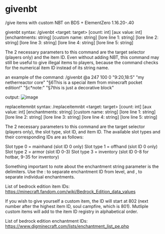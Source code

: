 # givenbt
/give items with custom NBT on BDS + ElementZero 1.16.20-.40

givenbt syntax:
/givenbt <target: target> <item id: int> [count: int] [aux value: int] [enchantments: string] [custom name: string] [lore line 1: string] [lore line 2: string] [lore line 3: string] [lore line 4: string] [lore line 5: string]

The 2 necessary parameters to this command are the target selector (players only) and the item ID. Even without adding NBT, this command may still be useful to give illegal items to players, because the command checks for the numerical item ID instead of its string name.

an example of the command:
/givenbt @a 247 100 0 "9:20,18:5" "my netherreactor core" "§6This is a special item from minecraft pocket edition!" "§c*note:" "§7this is just a decorative block"

output:
![image](https://user-images.githubusercontent.com/63216972/124373843-bbb7af00-dc4a-11eb-9139-09d55c2f0303.png)

  
  
  
replaceitemnbt syntax:
/replaceitemnbt <target: target> <slot type: int> <slot id: int> <item id: int> [count: int] [aux value: int] [enchantments: string] [custom name: string] [lore line 1: string] [lore line 2: string] [lore line 3: string] [lore line 4: string] [lore line 5: string]

The 2 necessary parameters to this command are the target selector (players only), the slot type, slot ID, and item ID. The available slot types and their corresponding IDs are as follows:

  Slot type 0 = mainhand (slot ID 0 only)
  Slot type 1 = offhand (slot ID 0 only)
  Slot type 2 = armor (slot ID 0-3)
  Slot type 3 = inventory (slot ID 0-8 for hotbar, 9-35 for inventory)
  

  
  
Something important to note about the enchantment string parameter is the delimiters. Use the : to separate enchantment ID from level, and , to separate individual enchantments.

List of bedrock edition item IDs:
https://minecraft.fandom.com/wiki/Bedrock_Edition_data_values

If you wish to give yourself a custom item, the ID will start at 802 (next number after the highest item ID, soul campfire, which is 801). Mutliple custom items will add to the item ID registry in alphabetical order.

List of bedrock edition enchantment IDs:
https://www.digminecraft.com/lists/enchantment_list_pe.php
